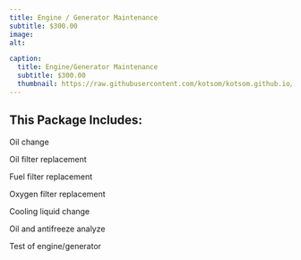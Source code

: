 ```yaml
---
title: Engine / Generator Maintenance
subtitle: $300.00
image:
alt:

caption:
  title: Engine/Generator Maintenance
  subtitle: $300.00
  thumbnail: https://raw.githubusercontent.com/kotsom/kotsom.github.io/master/assets/img/portfolio/01-thumbnail.jpg
---
```

## This Package Includes:
Oil change

Oil filter replacement

Fuel filter replacement

Oxygen filter replacement

Cooling liquid change

Oil and antifreeze analyze

Test of engine/generator
<!-- I am so sorry I had to add this here. The extra spaces ARE annoying-->
